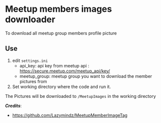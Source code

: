 # Meetup members images downloader

To download all meetup group members profile picture 

## Use

1. edit ```settings.ini``` 
    - api_key: api key from meetup api : https://secure.meetup.com/meetup_api/key/
    - meetup_group: meetup group you want to download the member pictures from
2. Set working directory where the code and run it.

The Pictures will be downloaded to ```/MeetupImages``` in the working directory

_**Credits**_:
- https://github.com/Lazymindz/MeetupMemberImageTag
